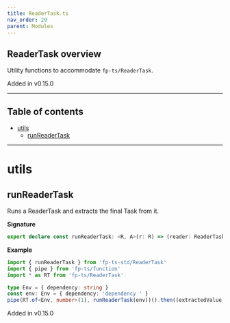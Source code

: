 ```yaml
---
title: ReaderTask.ts
nav_order: 29
parent: Modules
---
```


## ReaderTask overview

Utility functions to accommodate `fp-ts/ReaderTask`.

Added in v0.15.0

---

<h2 class="text-delta">Table of contents</h2>

- [utils](#utils)
  - [runReaderTask](#runreadertask)

---

# utils

## runReaderTask

Runs a ReaderTask and extracts the final Task from it.

**Signature**

```ts
export declare const runReaderTask: <R, A>(r: R) => (reader: ReaderTask<R, A>) => Task<A>
```

**Example**

```ts
import { runReaderTask } from 'fp-ts-std/ReaderTask'
import { pipe } from 'fp-ts/function'
import * as RT from 'fp-ts/ReaderTask'

type Env = { dependency: string }
const env: Env = { dependency: 'dependency ' }
pipe(RT.of<Env, number>(1), runReaderTask(env))().then((extractedValue) => assert.strictEqual(extractedValue, 1))
```

Added in v0.15.0
